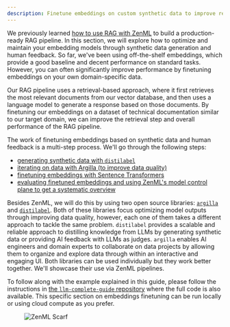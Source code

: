 ```yaml
---
description: Finetune embeddings on custom synthetic data to improve retrieval performance.
---
```


We previously learned [how to use RAG with ZenML](../rag-with-zenml/README.md) to
build a production-ready RAG pipeline. In this section, we will explore how to
optimize and maintain your embedding models through synthetic data generation and
human feedback. So far, we've been using off-the-shelf embeddings, which provide
a good baseline and decent performance on standard tasks. However, you can often
significantly improve performance by finetuning embeddings on your own domain-specific data.

Our RAG pipeline uses a retrieval-based approach, where it first retrieves the
most relevant documents from our vector database, and then uses a language model
to generate a response based on those documents. By finetuning our embeddings on
a dataset of technical documentation similar to our target domain, we can improve
the retrieval step and overall performance of the RAG pipeline.

The work of finetuning embeddings based on synthetic data and human feedback is
a multi-step process. We'll go through the following steps:

- [generating synthetic data with `distilabel`](synthetic-data-generation.md)
- [iterating on data with Argilla (to improve data quality)](iterating-on-data-with-argilla.md)
- [finetuning embeddings with Sentence Transformers](finetuning-embeddings-with-sentence-transformers.md)
- [evaluating finetuned embeddings and using ZenML's model control plane to get a systematic overview](evaluating-finetuned-embeddings.md)

Besides ZenML, we will do this by using two open source libraries:
[`argilla`](https://github.com/argilla-io/argilla/) and
[`distilabel`](https://github.com/argilla-io/distilabel). Both of these
libraries focus optimizing model outputs through improving data quality,
however, each one of them takes a different approach to tackle the same problem.
`distilabel` provides a scalable and reliable approach to distilling knowledge
from LLMs by generating synthetic data or providing AI feedback with LLMs as
judges. `argilla` enables AI engineers and domain experts to collaborate on data
projects by allowing them to organize and explore data through within an
interactive and engaging UI. Both libraries can be used individually but they
work better together. We'll showcase their use via ZenML pipelines.

To follow along with the example explained in this guide, please follow the
instructions in [the `llm-complete-guide` repository](https://github.com/zenml-io/zenml-projects/llm-complete-guide/README.md) where the full code is also
available. This specific section on embeddings finetuning can be run locally or
using cloud compute as you prefer.

<!-- For scarf -->
<figure><img alt="ZenML Scarf" referrerpolicy="no-referrer-when-downgrade" src="https://static.scarf.sh/a.png?x-pxid=f0b4f458-0a54-4fcd-aa95-d5ee424815bc" /></figure>

